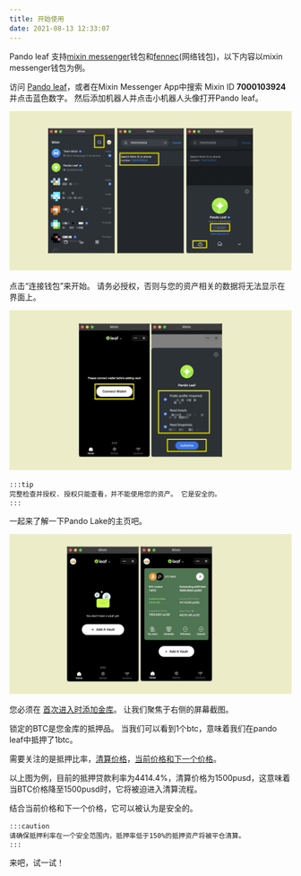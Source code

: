 ```yaml
---
title: 开始使用
date: 2021-08-13 12:33:07
---
```


Pando leaf 支持[mixin messenger](https://docs.pando.im/docs/wallets/mixin-messenger)钱包和[fennec](https://pando.im/fennec/)(网络钱包)，以下内容以mixin messenger钱包为例。

访问 [Pando leaf](https://leaf.pando.im)，或者在Mixin Messenger App中搜索 Mixin ID **7000103924** 并点击蓝色数字。 然后添加机器人并点击小机器人头像打开Pando leaf。

![](../assets/leaf-get-started-p1.png)


点击“连接钱包”来开始。 请务必授权，否则与您的资产相关的数据将无法显示在界面上。

![](../assets/leaf-get-started-p2.png)

````mdx-code-block
:::tip
完整检查并授权. 授权只能查看，并不能使用您的资产。 它是安全的。
:::
````

一起来了解一下Pando Lake的主页吧。

![](../assets/leaf-get-start-p3.png)

您必须在 [首次进入时添加金库](https://docs.pando.im/docs/leaf/tutorials/open-vault)。  让我们聚焦于右侧的屏幕截图。

锁定的BTC是您金库的抵押品。 当我们可以看到1个btc，意味着我们在pando leaf中抵押了1btc。

需要关注的是抵押比率，[清算价格](https://docs.pando.im/docs/leaf/key-concepts/liquidation/liquidation-ratio)，[当前价格和下一个价格](https://docs.pando.im/docs/leaf/key-concepts/price-oracles)。

以上图为例，目前的抵押贷款利率为4414.4%，清算价格为1500pusd，这意味着当BTC价格降至1500pusd时，它将被迫进入清算流程。

结合当前价格和下一个价格，它可以被认为是安全的。

````mdx-code-block
:::caution
请确保抵押利率在一个安全范围内，抵押率低于150%的抵押资产将被平仓清算。
:::
````

来吧，试一试！


